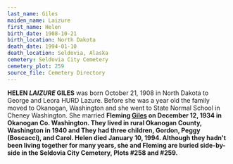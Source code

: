 ```yaml
---
last_name: Giles
maiden_name: Laizure
first_name: Helen 
birth_date: 1908-10-21
birth_location: North Dakota
death_date: 1994-01-10
death_location: Seldovia, Alaska
cemetery: Seldovia City Cemetery
cemetery_plot: 259
source_file: Cemetery Directory
---
```

**HELEN *LAIZURE* GILES**  was born October 21, 1908 in North Dakota to George and Leora HURD Lazure. Before she was a year old the family moved to Okanogan, Washington and she went to State Normal School in Cheney Washington. She married **Fleming [Giles](../_families/Giles_Family.md) on December 12, 1934 in Okanogan Co. Washington. They lived in rural Okanogan County, Washington in 1940 and They had three children, Gordon, Peggy
(Boscacci), and Carol. Helen died January 10, 1994.  Although they hadn't been living together for many years, she and Fleming are buried side-by-side in the Seldovia City Cemetery, Plots \#258 and \#259.**

